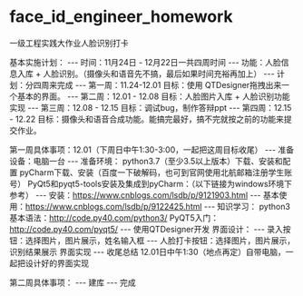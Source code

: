# face_id_engineer_homework
一级工程实践大作业人脸识别打卡

基本实施计划：
--- 时间：11月24日 - 12月22日一共四周时间
--- 功能：人脸信息入库 + 人脸识别。（摄像头和语音先不搞，最后如果时间充裕再加上）
--- 计划：分四周来完成
--- 第一周：11.24-12.01
目标：使用 QTDesigner拖拽出来一个基本的界面。
--- 第二周：12.01 - 12.08
目标：人脸图片入库 + 人脸识别功能实现
--- 第三周：12.08 - 12.15 
目标：调试bug，制作答辩ppt
--- 第四周：12.15 - 12.22
目标：摄像头和语音合成功能。能搞完最好，搞不完就按之前的功能来提交作业。

第一周具体事项：12.01（下周日中午1:30-3:00，一起把这周目标收尾）
--- 准备设备：电脑一台
--- 准备环境：
python3.7（至少3.5以上版本）下载、安装和配置
pyCharm下载、安装（百度一下破解码，也可到官网使用北航邮箱注册学生账号）
PyQt5和pyqt5-tools安装及集成到pyCharm：（以下链接为windows环境下参考）
--- 安装：https://www.cnblogs.com/lsdb/p/9121903.html
--- 基本使用：https://www.cnblogs.com/lsdb/p/9122425.html
--- 知识学习：
python3基本语法：http://code.py40.com/python3/
PyQT5入门：http://code.py40.com/pyqt5/
--- 使用QTDesigner开发
界面设计：
--- 录入按钮：选择图片，图片展示，姓名输入框
--- 人脸打卡按钮：选择图片，图片展示，识别结果展示
界面实现
--- 收尾总结
12.01日中午1:30（地点再定）自带电脑，一起把设计好的界面实现

第二周具体事项：
--- 建库
--- 完成
